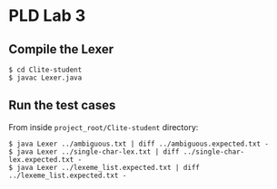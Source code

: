 # PLD Lab 3 #

## Compile the Lexer
	$ cd Clite-student
	$ javac Lexer.java

## Run the test cases
From inside `project_root/Clite-student` directory:

    $ java Lexer ../ambiguous.txt | diff ../ambiguous.expected.txt -
    $ java Lexer ../single-char-lex.txt | diff ../single-char-lex.expected.txt -
    $ java Lexer ../lexeme_list.expected.txt | diff ../lexeme_list.expected.txt -
